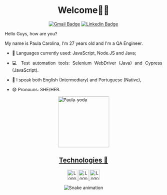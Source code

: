 <h1 align="center">Welcome👋👋</h1>

<div align="center">
  
  [![Gmail Badge](https://img.shields.io/badge/-Gmail-%23333?style=for-the-badge&logo=gmail&logoColor=white)](mailto:rathlefpaula@gmail.com)
[![Linkedin Badge](https://img.shields.io/badge/-LinkedIn-%230077B5?style=for-the-badge&logo=linkedin&logoColor=white)](https://www.linkedin.com/in/qa-paula-carolina/)


</div>

<div align="justify">

 
Hello Guys, how are you?
  <div>
  My name is Paula Carolina, I'm 27 years old and I'm a QA Engineer. 
    
  </div>
<div>
  
- 🌱 Languages currently used: JavaScript, Node.JS and Java;
  
- 💻 Test automation tools: Selenium WebDriver (Java) and Cypress (JavaScript).
  
- 💬 I speak both English (Intermediary) and Portuguese (Native),
  
- 😄 Pronouns: SHE/HER.
  

</div>
 <div> 
   <div align="center">
   <a align="left" href="https://www.linkedin.com/in/paula-carolina-santos/detail/overlay-view/urn:li:fsd_profileTreasuryMedia:(ACoAABagBKkB4Cp4DIzvRSqowuIKvoH5DcjObSk,1635465604937)/">
     <img height="163em"  alt="Paula-yoda" src="https://media.giphy.com/media/l0K4n42JVSqqUvAQg/giphy.gif">
  </div>
  
</div>

<h2 align="center">Technologies 🚀</h2>

<div align="center">
 <a href="https://www.javascript.com/">
    <img height="32" src="https://cdn.jsdelivr.net/gh/devicons/devicon/icons/javascript/javascript-original.svg" alt="Logo do Javascript"/>
   </a>
    <a href="https://nodejs.org/en/">
    <img height="32" alt="Logo-NodeJs" src="https://img.shields.io/badge/Node.js-43853D?style=for-the-badge&logo=node.js&logoColor=white"> 
       <a href="https://www.java.com/pt-BR/about/">
         </a>
    <img height="32" alt="Logo-Java" src="https://img.shields.io/badge/Java-ED8B00?style=for-the-badge&logo=java&logoColor=white">
<p align="center">
  </a>

</div>

  <div align="center">
  
  ![Snake animation](https://github.com/anabdlv/anabdlv/blob/output/github-contribution-grid-snake.svg)
  
</div>
